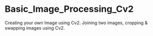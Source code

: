 # Basic_Image_Processing_Cv2
Creating your own Image using Cv2. Joining two images, cropping &amp; swapping images using Cv2.
